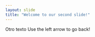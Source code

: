 ```yaml
---
layout: slide
title: "Welcome to our second slide!"
---
```

Otro texto
Use the left arrow to go back!

